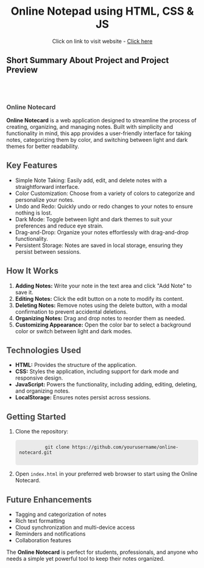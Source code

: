 <div style="text-align: center">
  <h1>Online Notepad using HTML, CSS & JS</h1>
  <p>Click on link to visit website - <a href="https://onlinenotepad-iota.vercel.app/">Click here</a></p>
</div>

<h2>Short Summary About Project and Project Preview</h2>
<br><br>
<h3 style="color: #444;">Online Notecard</h3>

  <p><strong>Online Notecard</strong> is a web application designed to streamline the process of creating, organizing, and managing notes. Built with simplicity and functionality in mind, this app provides a user-friendly interface for taking notes, categorizing them by color, and switching between light and dark themes for better readability.</p>

  <h2 style="color: #444;">Key Features</h2>
  <ul>
    <li>Simple Note Taking: Easily add, edit, and delete notes with a straightforward interface.</li>
    <li>Color Customization: Choose from a variety of colors to categorize and personalize your notes.</li>
    <li>Undo and Redo: Quickly undo or redo changes to your notes to ensure nothing is lost.</li>
    <li>Dark Mode: Toggle between light and dark themes to suit your preferences and reduce eye strain.</li>
    <li>Drag-and-Drop: Organize your notes effortlessly with drag-and-drop functionality.</li>
    <li>Persistent Storage: Notes are saved in local storage, ensuring they persist between sessions.</li>
  </ul>

  <h2 style="color: #444;">How It Works</h2>
  <ol>
    <li><strong>Adding Notes:</strong> Write your note in the text area and click "Add Note" to save it.</li>
    <li><strong>Editing Notes:</strong> Click the edit button on a note to modify its content.</li>
    <li><strong>Deleting Notes:</strong> Remove notes using the delete button, with a modal confirmation to prevent accidental deletions.</li>
    <li><strong>Organizing Notes:</strong> Drag and drop notes to reorder them as needed.</li>
    <li><strong>Customizing Appearance:</strong> Open the color bar to select a background color or switch between light and dark modes.</li>
  </ol>

  <h2 style="color: #444;">Technologies Used</h2>
  <ul>
    <li><strong>HTML:</strong> Provides the structure of the application.</li>
    <li><strong>CSS:</strong> Styles the application, including support for dark mode and responsive design.</li>
    <li><strong>JavaScript:</strong> Powers the functionality, including adding, editing, deleting, and organizing notes.</li>
    <li><strong>LocalStorage:</strong> Ensures notes persist across sessions.</li>
  </ul>

  <h2 style="color: #444;">Getting Started</h2>
  <ol>
    <li>Clone the repository:
      <pre style="background-color: #eaeaea; padding: 10px; border-radius: 5px;">
        <code>git clone https://github.com/yourusername/online-notecard.git</code>
      </pre>
    </li>
    <li>Open <code>index.html</code> in your preferred web browser to start using the Online Notecard.</li>
  </ol>

  <h2 style="color: #444;">Future Enhancements</h2>
  <ul>
    <li>Tagging and categorization of notes</li>
    <li>Rich text formatting</li>
    <li>Cloud synchronization and multi-device access</li>
    <li>Reminders and notifications</li>
    <li>Collaboration features</li>
  </ul>

  <p>The <strong>Online Notecard</strong> is perfect for students, professionals, and anyone who needs a simple yet powerful tool to keep their notes organized.</p>
